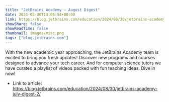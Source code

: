 ```yaml
---
title: "JetBrains Academy – August Digest"
date: 2024-08-30T13:05:54+00:00
link: https://blog.jetbrains.com/education/2024/08/30/jetbrains-academy-july-digest-2/
showShare: false
showReadTime: false
thumbnail: images/misc.png
tags: ["blog.jetbrains.com"]
---
```

With the new academic year approaching, the JetBrains Academy team is excited to bring you fresh updates! Discover new programs and courses designed to advance your tech career. And for computer science tutors we have curated a playlist of videos packed with fun teaching ideas. Dive in now!

- Link to article: https://blog.jetbrains.com/education/2024/08/30/jetbrains-academy-july-digest-2/